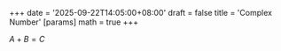 +++
date = '2025-09-22T14:05:00+08:00'
draft = false
title = 'Complex Number'
[params]
  math = true
+++

$A+B=C$
